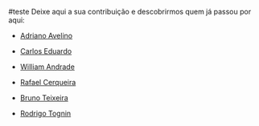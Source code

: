 #teste
Deixe aqui a sua contribuição e descobrirmos quem já passou por aqui:

- [Adriano Avelino](https://github.com/adrianoavelino)

- [Carlos Eduardo](https://github.com/kdpsa)

- [William Andrade](https://github.com/williandrade) 

- [Rafael Cerqueira](https://github.com/rafascerqueira)

- [Bruno Teixeira](https://github.com/BrunoTxr)
 
- [Rodrigo Tognin](https://github.com/rotognin)